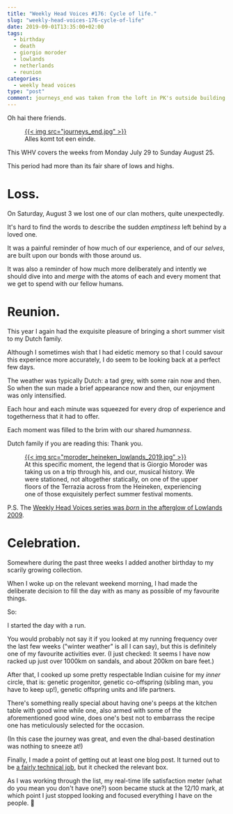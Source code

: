 ```yaml
---
title: "Weekly Head Voices #176: Cycle of life."
slug: "weekly-head-voices-176-cycle-of-life"
date: 2019-09-01T13:35:00+02:00
tags:
  - birthday
  - death
  - giorgio moroder
  - lowlands
  - netherlands
  - reunion
categories:
  - weekly head voices
type: "post"
comment: journeys_end was taken from the loft in PK's outside building.
---
```


Oh hai there friends.

<figure>
<a href="journeys_end.jpg">
{{< img src="journeys_end.jpg" >}}
</a>
<figcaption>Alles komt tot een einde.</figcaption>
</figure>

This WHV covers the weeks from Monday July 29 to Sunday August 25.

This period had more than its fair share of lows and highs.

# Loss.

On Saturday, August 3 we lost one of our clan mothers, quite unexpectedly.

It's hard to find the words to describe the sudden *emptiness* left behind by
a loved one.

It was a painful reminder of how much of our experience, and of our *selves*,
are built upon our bonds with those around us.

It was also a reminder of how much more deliberately and intently we should
dive into and *merge* with the atoms of each and every moment that we get to
spend with our fellow humans.

# Reunion.

This year I again had the exquisite pleasure of bringing a short summer visit
to my Dutch family.

Although I sometimes wish that I had eidetic memory so that I could savour this
experience more accurately, I do seem to be looking back at a perfect few days.

The weather was typically Dutch: a tad grey, with some rain now and then. So
when the sun made a brief appearance now and then, our enjoyment was only
intensified.

Each hour and each minute was squeezed for every drop of experience and
togetherness that it had to offer.

Each moment was filled to the brim with our shared *humanness*.

Dutch family if you are reading this: Thank you.

<figure>
<a href="moroder_heineken_lowlands_2019.jpg">
{{< img src="moroder_heineken_lowlands_2019.jpg" >}}
</a>
<figcaption> At this specific moment, the legend that is Giorgio Moroder was
taking us on a trip through his, and our, musical history. We were stationed, not
altogether statically, on one of the upper floors of the Terrazia across from
the Heineken, experiencing one of those exquisitely perfect summer festival
moments.
</figcaption>
</figure>

P.S. The [Weekly Head Voices series was *born* in the afterglow of Lowlands
2009](/2009/08/29/starting-today-head-voices-every-week/).

# Celebration.

Somewhere during the past three weeks I added another birthday to my scarily
growing collection.

When I woke up on the relevant weekend morning, I had made the deliberate
decision to fill the day with as many as possible of my favourite things.

So:

I started the day with a run.

You would probably not say it if you looked at my running frequency over the
last few weeks ("winter weather" is all I can say), but this is definitely one
of my favourite activities ever. (I just checked: It seems I have now racked up
just over 1000km on sandals, and about 200km on bare feet.)

After that, I cooked up some pretty respectable Indian cuisine for my *inner*
circle, that is: genetic progenitor, genetic co-offspring (sibling man, you
have to keep up!), genetic offspring units and life partners.

There's something really special about having one's peeps at the kitchen table
with good wine while one, also armed with some of the aforementioned good wine,
does one's best not to embarrass the recipe one has meticulously selected for
the occasion.

(In this case the journey was great, and even the dhal-based destination was
nothing to sneeze at!)

Finally, I made a point of getting out at least one blog post. It turned out to
be [a fairly technical
job](https://vxlabs.com/2019/08/25/format-flowed-with-long-lines/), but it
checked the relevant box.

As I was working through the list, my real-time life satisfaction meter (what
do you mean you don't have one?) soon became stuck at the 12/10 mark, at which
point I just stopped looking and focused everything I have on the people. 🤗
